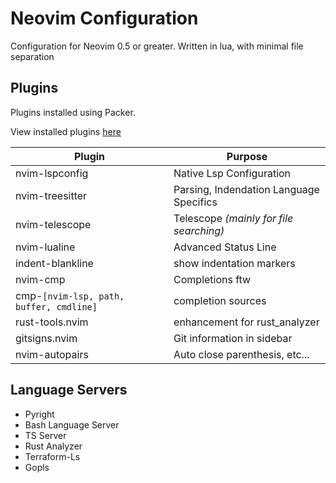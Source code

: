 # Neovim Configuration

Configuration for Neovim 0.5 or greater. Written in lua, with minimal file separation

## Plugins

Plugins installed using Packer.

View installed plugins [here](./lua/plugins.lua)

| Plugin | Purpose | 
| --- | --- | 
| nvim-lspconfig | Native Lsp Configuration |
| nvim-treesitter | Parsing, Indendation Language Specifics |
| nvim-telescope | Telescope _(mainly for file searching)_ |
| nvim-lualine | Advanced Status Line | 
| indent-blankline | show indentation markers |
| nvim-cmp | Completions ftw |
| cmp-`[nvim-lsp, path, buffer, cmdline]` | completion sources |
| rust-tools.nvim | enhancement for rust_analyzer | 
| gitsigns.nvim | Git information in sidebar | 
| nvim-autopairs | Auto close parenthesis, etc... |

## Language Servers

- Pyright
- Bash Language Server
- TS Server
- Rust Analyzer
- Terraform-Ls
- Gopls

